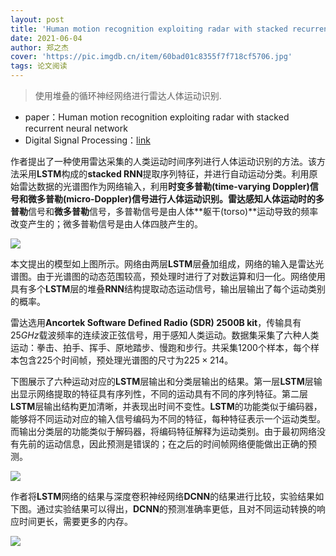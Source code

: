 ```yaml
---
layout: post
title: 'Human motion recognition exploiting radar with stacked recurrent neural network'
date: 2021-06-04
author: 郑之杰
cover: 'https://pic.imgdb.cn/item/60bad01c8355f7f718cf5706.jpg'
tags: 论文阅读
---
```


> 使用堆叠的循环神经网络进行雷达人体运动识别.

- paper：Human motion recognition exploiting radar with stacked recurrent neural network
- Digital Signal Processing：[link](https://www.sciencedirect.com/science/article/pii/S1051200418308571)

作者提出了一种使用雷达采集的人类运动时间序列进行人体运动识别的方法。该方法采用**LSTM**构成的**stacked RNN**提取序列特征，并进行自动运动分类。利用原始雷达数据的光谱图作为网络输入，利用**时变多普勒(time-varying Doppler)**信号和**微多普勒(micro-Doppler)**信号进行人体运动识别。雷达感知人体运动时的**多普勒**信号和**微多普勒**信号，多普勒信号是由人体**躯干(torso)**运动导致的频率改变产生的；微多普勒信号是由人体四肢产生的。

![](https://pic.imgdb.cn/item/60bad03f8355f7f718d1a5b3.jpg)

本文提出的模型如上图所示。网络由两层**LSTM**层叠加组成，网络的输入是雷达光谱图。由于光谱图的动态范围较高，预处理时进行了对数运算和归一化。网络使用具有多个**LSTM**层的堆叠**RNN**结构提取动态运动信号，输出层输出了每个运动类别的概率。

雷达选用**Ancortek Software Defined Radio (SDR) 2500B kit**，传输具有$25GHz$载波频率的连续波正弦信号，用于感知人类运动。数据集采集了六种人类运动：拳击、拍手、挥手、原地踏步、慢跑和步行。共采集$1200$个样本，每个样本包含$225$个时间帧，预处理光谱图的尺寸为$225×214$。

下图展示了六种运动对应的**LSTM**层输出和分类层输出的结果。第一层**LSTM**层输出显示网络提取的特征具有序列性，不同的运动具有不同的序列特征。第二层**LSTM**层输出结构更加清晰，并表现出时间不变性。**LSTM**的功能类似于编码器，能够将不同运动对应的输入信号编码为不同的特征，每种特征表示一个运动类型。而输出分类层的功能类似于解码器，将编码特征解释为运动类别。由于最初网络没有先前的运动信息，因此预测是错误的；在之后的时间帧网络便能做出正确的预测。

![](https://pic.imgdb.cn/item/60bad0668355f7f718d45c2a.jpg)

作者将**LSTM**网络的结果与深度卷积神经网络**DCNN**的结果进行比较，实验结果如下图。通过实验结果可以得出，**DCNN**的预测准确率更低，且对不同运动转换的响应时间更长，需要更多的内存。

![](https://pic.imgdb.cn/item/60bad07e8355f7f718d60b29.jpg)
